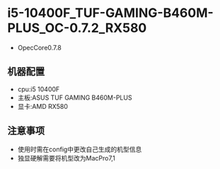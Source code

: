 # i5-10400F_TUF-GAMING-B460M-PLUS_OC-0.7.2_RX580

- OpecCore0.7.8  
## 机器配置
- cpu:i5 10400F  
- 主板:ASUS TUF GAMING B460M-PLUS  
- 显卡:AMD RX580  
## 注意事项
- 使用时需在config中更改自己生成的机型信息  
- 独显硬解需要将机型改为MacPro7,1
